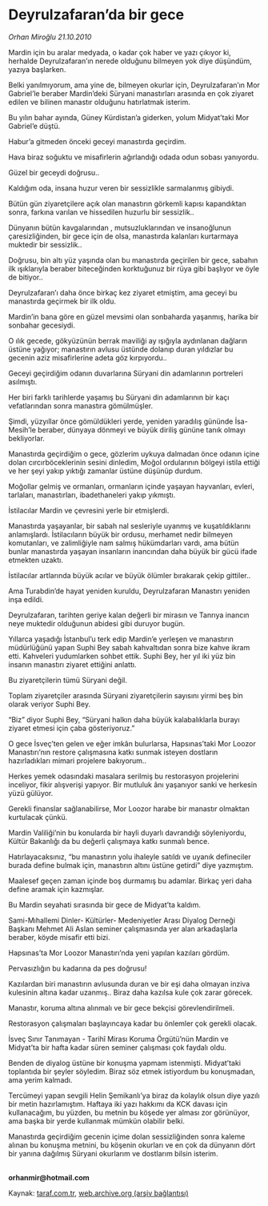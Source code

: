 # Deyrulzafaran’da bir gece

*Orhan Miroğlu 21.10.2010*

<div class="yazi"><p>Mardin için bu aralar medyada, o kadar çok haber ve yazı çıkıyor ki, herhalde Deyrulzafaran’ın nerede olduğunu bilmeyen yok diye düşündüm, yazıya başlarken.</p>
<p>Belki yanılmıyorum, ama yine de, bilmeyen okurlar için, Deyrulzafaran’ın Mor Gabriel’le beraber Mardin’deki Süryani manastırları arasında en çok ziyaret edilen ve bilinen manastır olduğunu hatırlatmak isterim.</p>
<p>Bu yılın bahar ayında, Güney Kürdistan’a giderken, yolum Midyat’taki Mor Gabriel’e düştü.</p>
<p>Habur’a gitmeden önceki geceyi manastırda geçirdim. </p>
<p>Hava biraz soğuktu ve misafirlerin ağırlandığı odada odun sobası yanıyordu. </p>
<p>Güzel bir geceydi doğrusu..</p>
<p>Kaldığım oda, insana huzur veren bir sessizlikle sarmalanmış gibiydi. </p>
<p>Bütün gün ziyaretçilere açık olan manastırın görkemli kapısı kapandıktan sonra, farkına varılan ve hissedilen huzurlu bir sessizlik..</p>
<p>Dünyanın bütün kavgalarından , mutsuzluklarından ve insanoğlunun çaresizliğinden, bir gece için de olsa, manastırda kalanları kurtarmaya muktedir bir sessizlik..</p>
<p>Doğrusu, bin altı yüz yaşında olan bu manastırda geçirilen bir gece, sabahın ilk ışıklarıyla beraber biteceğinden korktuğunuz bir rüya gibi başlıyor ve öyle de bitiyor.. </p>
<p>Deyrulzafaran’ı daha önce birkaç kez ziyaret etmiştim, ama geceyi bu manastırda geçirmek bir ilk oldu. </p>
<p>Mardin’in bana göre en güzel mevsimi olan sonbaharda yaşanmış, harika bir sonbahar gecesiydi.</p>
<p>O ılık gecede, gökyüzünün berrak maviliği ay ışığıyla aydınlanan dağların üstüne yağıyor; manastırın avlusu üstünde dolanıp duran yıldızlar bu gecenin aziz misafirlerine adeta göz kırpıyordu..</p>
<p>Geceyi geçirdiğim odanın duvarlarına Süryani din adamlarının portreleri asılmıştı. </p>
<p>Her biri farklı tarihlerde yaşamış bu Süryani din adamlarının bir kaçı vefatlarından sonra manastıra gömülmüşler.</p>
<p>Şimdi, yüzyıllar önce gömüldükleri yerde, yeniden yaradılış gününde İsa-Mesih’le beraber, dünyaya dönmeyi ve büyük diriliş gününe tanık olmayı bekliyorlar. </p>
<p>Manastırda geçirdiğim o gece, gözlerim uykuya dalmadan önce odanın içine dolan cırcırböceklerinin sesini dinledim, Moğol ordularının bölgeyi istila ettiği ve her şeyi yakıp yıktığı zamanlar üstüne düşünüp durdum.</p>
<p>Moğollar gelmiş ve ormanları, ormanların içinde yaşayan hayvanları, evleri, tarlaları, manastırları, ibadethaneleri yakıp yıkmıştı.</p>
<p>İstilacılar Mardin ve çevresini yerle bir etmişlerdi.</p>
<p>Manastırda yaşayanlar, bir sabah nal sesleriyle uyanmış ve kuşatıldıklarını anlamışlardı. İstilacıların büyük bir ordusu, merhamet nedir bilmeyen komutanları, ve zalimliğiyle nam salmış hükümdarları vardı, ama bütün bunlar manastırda yaşayan insanların inancından daha büyük bir gücü ifade etmekten uzaktı.</p>
<p>İstilacılar artlarında büyük acılar ve büyük ölümler bırakarak çekip gittiler..</p>
<p>Ama Turabdin’de hayat yeniden kuruldu, Deyrulzafaran Manastırı yeniden inşa edildi. </p>
<p>Deyrulzafaran, tarihten geriye kalan değerli bir mirasın ve Tanrıya inancın neye muktedir olduğunun abidesi gibi duruyor bugün.</p>
<p>Yıllarca yaşadığı İstanbul’u terk edip Mardin’e yerleşen ve manastırın müdürlüğünü yapan Suphi Bey sabah kahvaltıdan sonra bize kahve ikram etti. Kahveleri yudumlarken sohbet ettik. Suphi Bey, her yıl iki yüz bin insanın manastırı ziyaret ettiğini anlattı. </p>
<p>Bu ziyaretçilerin tümü Süryani değil.</p>
<p>Toplam ziyaretçiler arasında Süryani ziyaretçilerin sayısını yirmi beş bin olarak veriyor Suphi Bey. </p>
<p>“Biz” diyor Suphi Bey, “Süryani halkın daha büyük kalabalıklarla burayı ziyaret etmesi için çaba gösteriyoruz.” </p>
<p>O gece İsveç’ten gelen ve eğer imkân bulurlarsa, Hapsınas’taki Mor Loozor Manastırı’nın restore çalışmasına katkı sunmak isteyen dostların hazırladıkları mimari projelere bakıyorum..</p>
<p>Herkes yemek odasındaki masalara serilmiş bu restorasyon projelerini inceliyor, fikir alışverişi yapıyor. Bir mutluluk ânı yaşanıyor sanki ve herkesin yüzü gülüyor.</p>
<p>Gerekli finanslar sağlanabilirse, Mor Loozor harabe bir manastır olmaktan kurtulacak çünkü.</p>
<p>Mardin Valiliği’nin bu konularda bir hayli duyarlı davrandığı söyleniyordu, Kültür Bakanlığı da bu değerli çalışmaya katkı sunmalı bence.</p>
<p>Hatırlayacaksınız, “bu manastırın yolu ihaleyle satıldı ve uyanık defineciler burada define bulmak için, manastırın altını üstüne getirdi” diye yazmıştım. </p>
<p>Maalesef geçen zaman içinde boş durmamış bu adamlar. Birkaç yeri daha define aramak için kazmışlar. </p>
<p>Bu Mardin seyahati sırasında bir gece de Midyat’ta kaldım. </p>
<p>Sami-Mıhallemi Dinler- Kültürler- Medeniyetler Arası Diyalog Derneği Başkanı Mehmet Ali Aslan seminer çalışmasında yer alan arkadaşlarla beraber, köyde misafir etti bizi.</p>
<p>Hapsınas’ta Mor Loozor Manastırı’nda yeni yapılan kazıları gördüm.</p>
<p>Pervasızlığın bu kadarına da pes doğrusu!</p>
<p>Kazılardan biri manastırın avlusunda duran ve bir eşi daha olmayan inziva kulesinin altına kadar uzanmış.. Biraz daha kazılsa kule çok zarar görecek. </p>
<p>Manastır, koruma altına alınmalı ve bir gece bekçisi görevlendirilmeli.</p>
<p>Restorasyon çalışmaları başlayıncaya kadar bu önlemler çok gerekli olacak.</p>
<p>İsveç Sınır Tanımayan - Tarihî Mirası Koruma Örgütü’nün Mardin ve Midyat’ta bir hafta kadar süren seminer çalışması çok faydalı oldu. </p>
<p>Benden de diyalog üstüne bir konuşma yapmam istenmişti. Midyat’taki toplantıda bir şeyler söyledim. Biraz söz etmek istiyordum bu konuşmadan, ama yerim kalmadı. </p>
<p>Tercümeyi yapan sevgili Helin Şemikanlı’ya biraz da kolaylık olsun diye yazılı bir metin hazırlamıştım. Haftaya iki yazı hakkımı da KCK davası için kullanacağım, bu yüzden, bu metnin bu köşede yer alması zor görünüyor, ama başka bir yerde kullanmak mümkün olabilir belki.</p>
<p>Manastırda geçirdiğim gecenin içime dolan sessizliğinden sonra kaleme alınan bu konuşma metnini, bu köşenin okurları ve en çok da dünyanın dört bir yanına dağılmış Süryani okurlarım ve dostlarım bilsin isterim.</p>
<p><b><br/>orhanmir@hotmail.com</b></p></div>

Kaynak: [taraf.com.tr](http://www.taraf.com.tr:80/orhan-miroglu/makale-deyrulzafaran-da-bir-gece.htm), [web.archive.org (arşiv bağlantısı)](http://web.archive.org/web/20101022180536/http://www.taraf.com.tr:80/orhan-miroglu/makale-deyrulzafaran-da-bir-gece.htm)
